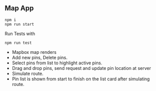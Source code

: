 ## **Map App**

    npm i 
    npm run start

 Run Tests with
 
    npm run test
    
 - Mapbox map renders
 - Add new pins, Delete pins.
 - Select pins from list to highlight active pins.
 - Drag and drop pins, send request and update pin location at server
 - Simulate route.
 - Pin list is shown from start to finish on the list card after simulating route.
 
 
